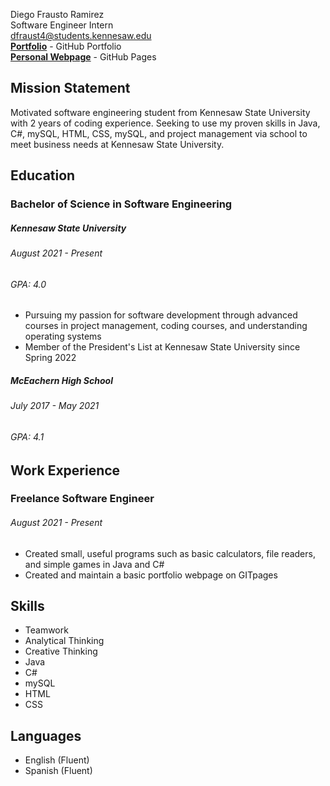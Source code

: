 Diego Frausto Ramirez\
Software Engineer Intern \
dfraust4@students.kennesaw.edu \
__[Portfolio](https://github.com/DiegoFraR)__ - GitHub Portfolio  
__[Personal Webpage](https://diegofrar.github.io/Website/Home.html)__ - GitHub Pages

## Mission Statement
Motivated software engineering student from Kennesaw State University with 2 years of coding experience. Seeking to use my proven skills in Java, C#, mySQL, HTML, CSS, mySQL, and project management via school to meet business needs at Kennesaw State University. 

## Education

### Bachelor of Science in Software Engineering
##### Kennesaw State University 
###### August 2021 - Present
###### GPA: 4.0
* Pursuing my passion for software development through advanced courses in project management, coding courses, and understanding operating systems
* Member of the President's List at Kennesaw State University since Spring 2022

##### McEachern High School
###### July 2017 - May 2021
###### GPA: 4.1 


## Work Experience
### Freelance Software Engineer
###### August 2021 - Present
* Created small, useful programs such as basic calculators, file readers, and simple games in Java and C#
* Created and maintain a basic portfolio webpage on GITpages 

## Skills
* Teamwork
* Analytical Thinking
* Creative Thinking
* Java
* C#
* mySQL
* HTML
* CSS

## Languages
* English (Fluent)
* Spanish (Fluent)
